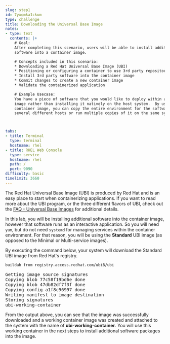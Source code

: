 ```yaml
---
slug: step1
id: 7yxqmka1ckum
type: challenge
title: Downloading the Universal Base Image
notes:
- type: text
  contents: |+
    # Goal:
    After completing this scenario, users will be able to install additional
    software into a container image.

    # Concepts included in this scenario:
    * Downloading a Red Hat Universal Base Image (UBI)
    * Positioning or configuring a container to use 3rd party repositories
    * Install 3rd party software into the container image
    * Commit changes to create a new container image
    * Validate the containerized application

    # Example Usecase:
    You have a piece of software that you would like to deploy within a container
    image rather than installing it natively on the host system.  By using a
    container image, you can copy the entire environment for the software to
    several different hosts or run multiple copies of it on the same system.



tabs:
- title: Terminal
  type: terminal
  hostname: rhel
- title: RHEL Web Console
  type: service
  hostname: rhel
  path: /
  port: 9090
difficulty: basic
timelimit: 3660
---
```

The Red Hat Universal Base Image (UBI) is produced by Red Hat and is an easy
place to start when containerizing applications.  If you want to read more
about the UBI program, or the three different flavors of UBI, check out the
[FAQ - Universal Base Images](https://developers.redhat.com/articles/ubi-faq)
for additional details.

In this lab, you will be installing additional software into the container
image, however that software runs as an interactive application.  So you will
need `yum`, but do not need `systemd` for managing services within the
container environment.  For that reason, you will be using the __Standard__
UBI image (as opposed to the Minimal or Multi-service images).

By executing the command below, your system will download the Standard UBI
image from Red Hat's registry.

```bash
buildah from registry.access.redhat.com/ubi8/ubi
```

<pre class="file">
Getting image source signatures
Copying blob 77c58f19bd6e done
Copying blob 47db82df7f3f done
Copying config a1f8c96997 done
Writing manifest to image destination
Storing signatures
ubi-working-container
</pre>

From the output above, you can see that the image was successfully downloaded
and a working container image was created and attached to the system with the
name of __ubi-working-container__.  You will use this working container in the
next steps to install additional software packages into the image.
